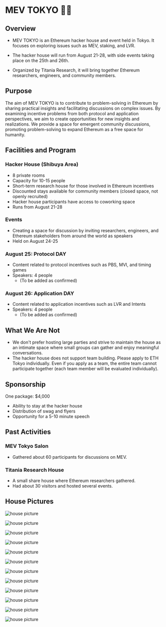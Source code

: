 # MEV TOKYO 🗼🚀

## Overview

- MEV TOKYO is an Ethereum hacker house and event held in Tokyo. It focuses on exploring issues such as MEV, staking, and LVR.

- The hacker house will run from August 21-28, with side events taking place on the 25th and 26th.

- Organized by Titania Research, it will bring together Ethereum researchers, engineers, and community members.

## Purpose

The aim of MEV TOKYO is to contribute to problem-solving in Ethereum by sharing practical insights and facilitating discussions on complex issues. By examining incentive problems from both protocol and application perspectives, we aim to create opportunities for new insights and realizations. We provide a space for emergent community discussions, promoting problem-solving to expand Ethereum as a free space for humanity.

## Facilities and Program

### Hacker House (Shibuya Area)
- 8 private rooms
- Capacity for 10-15 people
- Short-term research house for those involved in Ethereum incentives
- Discounted stays available for community members (closed space, not openly recruited)
- Hacker house participants have access to coworking space
- Runs from August 21-28

### Events
- Creating a space for discussion by inviting researchers, engineers, and Ethereum stakeholders from around the world as speakers
- Held on August 24-25

### August 25: Protocol DAY
- Content related to protocol incentives such as PBS, MVI, and timing games
- Speakers: 4 people
  - (To be added as confirmed)

### August 26: Application DAY
- Content related to application incentives such as LVR and Intents
- Speakers: 4 people
  - (To be added as confirmed)

## What We Are Not
- We don't prefer hosting large parties and strive to maintain the house as an intimate space where small groups can gather and enjoy meaningful conversations.
- The hacker house does not support team building. Please apply to ETH Tokyo individually. Even if you apply as a team, the entire team cannot participate together (each team member will be evaluated individually).

## Sponsorship

One package: $4,000

- Ability to stay at the hacker house
- Distribution of swag and flyers
- Opportunity for a 5-10 minute speech

## Past Activities
### MEV Tokyo Salon
- Gathered about 60 participants for discussions on MEV.

### Titania Research House
- A small share house where Ethereum researchers gathered.
- Had about 30 visitors and hosted several events.

## House Pictures
![house picture](assets/image.png)

![house picture](assets/image-1.png)

![house picture](assets/image-2.png)

![house picture](assets/image-3.png)

![house picture](assets/image-11.png)

![house picture](assets/image-4.png)

![house picture](assets/image-5.png)

![house picture](assets/image-6.png)

![house picture](assets/image-9.png)

![house picture](assets/image-10.png)

![house picture](assets/image-8.png)

![house picture](assets/image-7.png)
